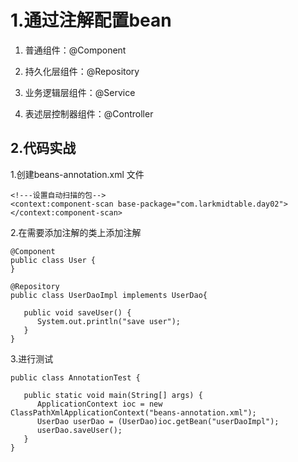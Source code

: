 # 1.通过注解配置bean

1) 普通组件：@Component

2) 持久化层组件：@Repository

3) 业务逻辑层组件：@Service

4) 表述层控制器组件：@Controller

## 2.代码实战

1.创建beans-annotation.xml 文件

```
<!---设置自动扫描的包-->
<context:component-scan base-package="com.larkmidtable.day02"></context:component-scan>
```

2.在需要添加注解的类上添加注解

```
@Component
public class User {
}
```

```
@Repository
public class UserDaoImpl implements UserDao{

   public void saveUser() {
      System.out.println("save user");
   }
}
```

3.进行测试

```
public class AnnotationTest {

   public static void main(String[] args) {
      ApplicationContext ioc = new ClassPathXmlApplicationContext("beans-annotation.xml");
      UserDao userDao = (UserDao)ioc.getBean("userDaoImpl");
      userDao.saveUser();
   }
}
```